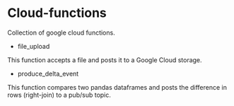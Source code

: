 # Cloud-functions
Collection of google cloud functions.

* file_upload

This function accepts a file and posts it to a Google Cloud storage.

* produce_delta_event

This function compares two pandas dataframes and posts the difference in rows (right-join) to a pub/sub topic.
